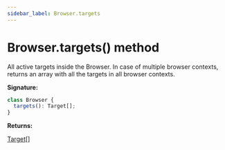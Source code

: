 ```yaml
---
sidebar_label: Browser.targets
---
```


# Browser.targets() method

All active targets inside the Browser. In case of multiple browser contexts, returns an array with all the targets in all browser contexts.

**Signature:**

```typescript
class Browser {
  targets(): Target[];
}
```

**Returns:**

[Target](./puppeteer.target.md)\[\]
